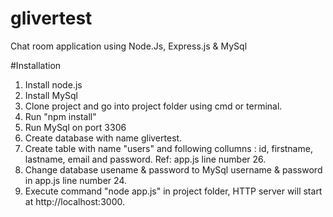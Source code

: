 # glivertest
Chat room application using Node.Js, 
Express.js & MySql

#Installation
1. Install node.js
2. Install MySql
3. Clone project and go into project folder using cmd or terminal.
4. Run "npm install"
5. Run MySql on port 3306
6. Create database with name glivertest.
7. Create table with name "users" and following collumns : id, firstname, lastname, email and password. Ref: app.js line number 26. 
8. Change database usename & password to MySql username & password in app.js line number 24.
9. Execute command "node app.js" in project folder, HTTP server will start at http://localhost:3000.


